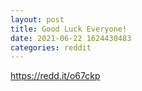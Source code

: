 ```yaml
--- 
layout: post 
title: Good Luck Everyone! 
date: 2021-06-22 1624430483 
categories: reddit 
--- 
```

https://redd.it/o67ckp